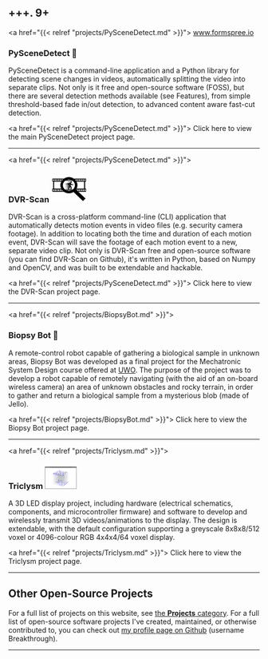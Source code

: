 +++.
9+
--------

<a href="{{< relref "projects/PySceneDetect.md" >}}"> www.formspree.io
### PySceneDetect &#x1f3a5;
</a>

PySceneDetect is a command-line application and a Python library for detecting scene changes in videos, automatically splitting the video into separate clips. Not only is it free and open-source software (FOSS), but there are several detection methods available (see Features), from simple threshold-based fade in/out detection, to advanced content aware fast-cut detection.

<a href="{{< relref "projects/PySceneDetect.md" >}}">
Click here to view the main PySceneDetect project page.
</a>

-------------------------------------------------------------------------------

<a href="{{< relref "projects/PySceneDetect.md" >}}">
### DVR-Scan <img src="/img/projects/dvr-scan/logo_small.png" alt="DVR-Scan Logo"/>

</a>

DVR-Scan is a cross-platform command-line (CLI) application that automatically detects motion events in video files (e.g. security camera footage). In addition to locating both the time and duration of each motion event, DVR-Scan will save the footage of each motion event to a new, separate video clip. Not only is DVR-Scan free and open-source software (you can find DVR-Scan on Github), it's written in Python, based on Numpy and OpenCV, and was built to be extendable and hackable.

<a href="{{< relref "projects/PySceneDetect.md" >}}">
Click here to view the DVR-Scan project page.
</a>

-------------------------------------------------------------------------------

<a href="{{< relref "projects/BiopsyBot.md" >}}">
### Biopsy Bot &#x1f52c;
</a>

A remote-control robot capable of gathering a biological sample in unknown areas, Biopsy Bot was developed as a final project for the Mechatronic System Design course offered at [UWO](http://www.uwo.ca). The purpose of the project was to develop a robot capable of remotely navigating (with the aid of an on-board wireless camera) an area of unknown obstacles and rocky terrain, in order to gather and return a biological sample from a mysterious blob (made of Jello).

<a href="{{< relref "projects/BiopsyBot.md" >}}">
Click here to view the Biopsy Bot project page.
</a>

-------------------------------------------------------------------------------

<a href="{{< relref "projects/Triclysm.md" >}}">
### Triclysm <img src="/img/triclysm-screenshot-00.png" alt="Triclysm SCreenshot" width="64"/>
</a>

A 3D LED display project, including hardware (electrical schematics, components, and microcontroller firmware) and software to develop and wirelessly transmit 3D videos/animations to the display.  The design is extendable, with the default configuration supporting a greyscale 8x8x8/512 voxel or 4096-colour RGB 4x4x4/64 voxel display.

<a href="{{< relref "projects/Triclysm.md" >}}">
Click here to view the Triclysm project page.
</a>

-------------------------------------------------------------------------------

## Other Open-Source Projects

For a full list of projects on this website, see <a href="/categories/projects/">the <b>Projects</b> category</a>.  For a full list of open-source software projects I've created, maintained, or otherwise contributed to, you can check out <a href="https://github.com/Breakthrough">my profile page on Github</a> (username Breakthrough).

-------------------------------------------------------------------------------

